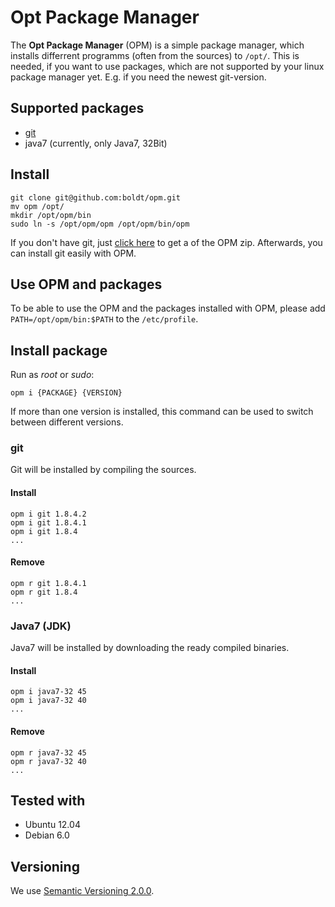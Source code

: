 # Opt Package Manager

The **Opt Package Manager** (OPM) is a simple package manager, which installs 
differrent programms (often from the sources) to `/opt/`. This is needed, 
if you want to use packages, which are not supported by your linux package 
manager yet. E.g. if you need the newest git-version.

## Supported packages

* [git](http://git-scm.com/)
* java7 (currently, only Java7, 32Bit)

## Install

```
git clone git@github.com:boldt/opm.git
mv opm /opt/
mkdir /opt/opm/bin
sudo ln -s /opt/opm/opm /opt/opm/bin/opm
```

If you don't have git, just [click here](https://github.com/boldt/opm/archive/master.zip) 
to get a of the OPM zip. Afterwards, you can install git easily with OPM. 

## Use OPM and packages

To be able to use the OPM and the packages installed with OPM, please add 
`PATH=/opt/opm/bin:$PATH` to the `/etc/profile`.

## Install package

Run as *root* or *sudo*:

```
opm i {PACKAGE} {VERSION}
```

If more than one version is installed, this command can be used to switch 
between different versions.

### git

Git will be installed by compiling the sources.

#### Install

```
opm i git 1.8.4.2
opm i git 1.8.4.1
opm i git 1.8.4
...
```

#### Remove

```
opm r git 1.8.4.1
opm r git 1.8.4
...
```

### Java7 (JDK)

Java7 will be installed by downloading the ready compiled binaries.

#### Install
```
opm i java7-32 45
opm i java7-32 40
...
```

#### Remove
```
opm r java7-32 45
opm r java7-32 40
...
```

## Tested with

* Ubuntu 12.04
* Debian 6.0

## Versioning

We use [Semantic Versioning 2.0.0](http://semver.org/).
